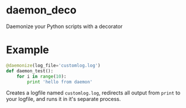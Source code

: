 # daemon_deco
Daemonize your Python scripts with a decorator

# Example

```python
@daemonize(log_file='customlog.log')
def daemon_test():
    for i in range(10):
        print 'hello from daemon'
```

Creates a logfile named `customlog.log`, redirects all output from `print` to your logfile, and runs it in it's separate process.
